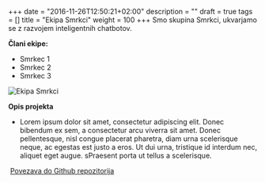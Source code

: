 +++
date = "2016-11-26T12:50:21+02:00"
description = ""
draft = true
tags = []
title = "Ekipa Smrkci"
weight = 100
+++
Smo skupina Smrkci, ukvarjamo se z razvojem inteligentnih chatbotov.
<!--more-->

**Člani ekipe:**

- Smrkec 1
- Smrkec 2
- Smrkec 3

![Ekipa Smrkci](/img/ekipa-smrkci.jpg)

**Opis projekta**

- Lorem ipsum dolor sit amet, consectetur adipiscing elit. Donec bibendum ex sem, a consectetur arcu 
viverra sit amet. Donec pellentesque, nisl congue placerat pharetra, diam urna scelerisque neque, 
ac egestas est justo a eros. Ut dui urna, tristique id interdum nec, aliquet eget augue. 
sPraesent porta ut tellus a scelerisque.

<i class="fa fa-github-alt">&nbsp;</i>[Povezava do Github repozitorija](https://github.com/)
